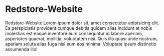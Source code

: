 # Redstore-Website
Redstore-Website
Lorem ipsum dolor sit, amet consectetur adipisicing elit. Ea perspiciatis provident cumque debitis quidem alias incidunt at nobis molestias est eaque inventore eum consequatur id labore aperiam, asperiores quaerat, mollitia, voluptatem nisi. Quis illo quasi unde nostrum, aperiam soluta alias fuga nisi eum eos minima. Voluptate ipsum distinctio assumenda illo!
